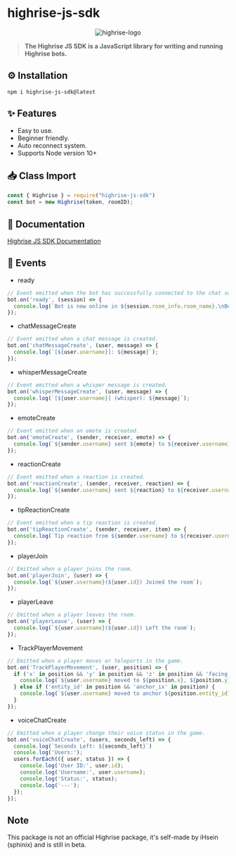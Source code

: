 # **highrise-js-sdk**
<p align="center">
  <img src="https://i.ibb.co/d0vtV49/highrise-logo.png" alt="highrise-logo" />
</p>

> **The Highrise JS SDK is a JavaScript library for writing and running Highrise bots.**

## **⚙️ Installation** 
```
npm i highrise-js-sdk@latest
```

## **✨ Features**

- Easy to use.
- Beginner friendly.
- Auto reconnect system.
- Supports Node version 10+

## **📥 Class Import**
```js
const { Highrise } = require("highrise-js-sdk")
const bot = new Highrise(token, roomID);
```
## **📘 Documentation**

[Highrise JS SDK Documentation](https://highrise-js.notion.site/Highrise-JS-Documentation-2433f19c38c640d7ae361eefd720fc57)


## **🎐 Events**
- ready
```js
// Event emitted when the bot has successfully connected to the chat server.
bot.on('ready', (session) => {
  console.log(`Bot is now online in ${session.room_info.room_name}.\nBot ID: ${session.user_id}\nOwner ID: ${session.room_info.owner_id}\nRate Limits: ${session.rate_limits.client}\nConnection ID: ${session.connection_id}\nSDK Version: ${session.sdk_version}`)
});
```
- chatMessageCreate
```js
// Event emitted when a chat message is created.
bot.on('chatMessageCreate', (user, message) => {
  console.log(`[${user.username}]: ${message}`);
});
```
- whisperMessageCreate
```js
// Event emitted when a whisper message is created.
bot.on('whisperMessageCreate', (user, message) => {
  console.log(`[${user.username}] (whisper): ${message}`);
});
```
- emoteCreate
```js
// Event emitted when an emote is created.
bot.on('emoteCreate', (sender, receiver, emote) => {
  console.log(`${sender.username} sent ${emote} to ${receiver.username}`);
});
```
- reactionCreate
```js
// Event emitted when a reaction is created.
bot.on('reactionCreate', (sender, receiver, reaction) => {
  console.log(`${sender.username} sent ${reaction} to ${receiver.username}`);
});
```
- tipReactionCreate
```js
// Event emitted when a tip reaction is created.
bot.on('tipReactionCreate', (sender, receiver, item) => {
  console.log(`Tip reaction from ${sender.username} to ${receiver.username}: ${item.amount} ${item.type}`);
});
```
- playerJoin
```js
// Emitted when a player joins the room.
bot.on('playerJoin', (user) => {
  console.log(`${user.username}(${user.id}) Joined the room`);
});
```
- playerLeave
```js
// Emitted when a player leaves the room.
bot.on('playerLeave', (user) => {
  console.log(`${user.username}(${user.id}) Left the room`);
});
```
- TrackPlayerMovement
```js
// Emitted when a player moves or teleports in the game.
bot.on('TrackPlayerMovement', (user, position) => {
  if ('x' in position && 'y' in position && 'z' in position && 'facing' in position) {
    console.log(`${user.username} moved to ${position.x}, ${position.y}, ${position.z}, ${position.facing}`);
  } else if ('entity_id' in position && 'anchor_ix' in position) {
    console.log(`${user.username} moved to anchor ${position.entity_id} at index ${position.anchor_ix}`);
  }
});
```
- voiceChatCreate
```js
// Emitted when a player change their voice status in the game.
bot.on('voiceChatCreate', (users, seconds_left) => {
  console.log(`Seconds Left: ${seconds_left}`)
  console.log('Users:');
  users.forEach(({ user, status }) => {
    console.log('User ID:', user.id);
    console.log('Username:', user.username);
    console.log('Status:', status);
    console.log('---');
  });
});
```

## Note

This package is not an official Highrise package, it's self-made by iHsein (sphinix) and is still in beta.

